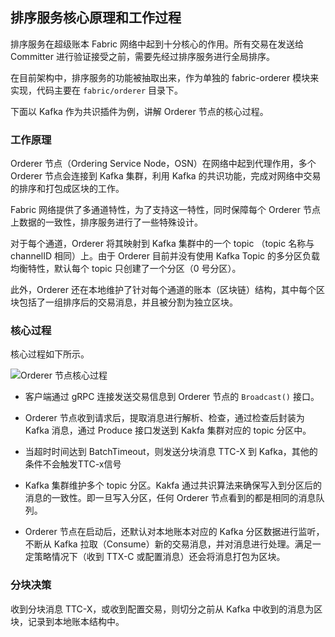 ## 排序服务核心原理和工作过程

排序服务在超级账本 Fabric 网络中起到十分核心的作用。所有交易在发送给 Committer 进行验证接受之前，需要先经过排序服务进行全局排序。

在目前架构中，排序服务的功能被抽取出来，作为单独的 fabric-orderer 模块来实现，代码主要在 `fabric/orderer` 目录下。

下面以 Kafka 作为共识插件为例，讲解 Orderer 节点的核心过程。

### 工作原理

Orderer 节点（Ordering Service Node，OSN）在网络中起到代理作用，多个 Orderer 节点会连接到 Kafka 集群，利用 Kafka 的共识功能，完成对网络中交易的排序和打包成区块的工作。


Fabric 网络提供了多通道特性，为了支持这一特性，同时保障每个 Orderer 节点上数据的一致性，排序服务进行了一些特殊设计。

对于每个通道，Orderer 将其映射到 Kafka 集群中的一个 topic （topic 名称与 channelID 相同）上。由于 Orderer 目前并没有使用 Kafka Topic 的多分区负载均衡特性，默认每个 topic 只创建了一个分区（0 号分区）。

此外，Orderer 还在本地维护了针对每个通道的账本（区块链）结构，其中每个区块包括了一组排序后的交易消息，并且被分割为独立区块。

### 核心过程

核心过程如下所示。

![Orderer 节点核心过程](_images/orderer_workflow.png)

* 客户端通过 gRPC 连接发送交易信息到 Orderer 节点的 `Broadcast()` 接口。
* Orderer 节点收到请求后，提取消息进行解析、检查，通过检查后封装为 Kafka 消息，通过 Produce 接口发送到 Kakfa 集群对应的 topic 分区中。
* 当超时时间达到 BatchTimeout，则发送分块消息 TTC-X 到 Kafka，其他的条件不会触发TTC-x信号

* Kafka 集群维护多个 topic 分区。Kakfa 通过共识算法来确保写入到分区后的消息的一致性。即一旦写入分区，任何 Orderer 节点看到的都是相同的消息队列。
* Orderer 节点在启动后，还默认对本地账本对应的 Kafka 分区数据进行监听，不断从 Kafka 拉取（Consume）新的交易消息，并对消息进行处理。满足一定策略情况下（收到 TTX-C 或配置消息）还会将消息打包为区块。

### 分块决策

收到分块消息 TTC-X，或收到配置交易，则切分之前从 Kafka 中收到的消息为区块，记录到本地账本结构中。


